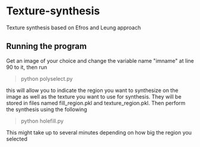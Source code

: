 # Texture-synthesis
Texture synthesis based on Efros and Leung approach

## Running the program 

Get an image of your choice and change the variable name "imname" at line 90 to it, then run 

> python polyselect.py <br/>

this will allow you to indicate the region you want to synthesize on the image as well as the texture
you want to use for synthesis. They will be stored in files named fill_region.pkl and texture_region.pkl. 
Then perform the synthesis using the following

> python holefill.py <br/>

This might take up to several minutes depending on how big the region you selected

